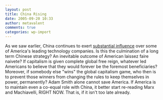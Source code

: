 ```yaml
---
layout: post
title: China Rising
date: 2005-09-20 10:33
author: metavalent
comments: true
categories: wp-import
---
```

As we saw earlier, China continues to exert <a href="https://seattletimes.nwsource.com/html/businesstechnology/2002468560_msftgoogle03.html">substantial influence</a> over some of America's leading technology companies.  Is this the culmination of a long term Chinese strategy?  An inevitable outcome of American laissez faire naivete?  If capitalism is given complete global free reign, whatever led Americans to believe that they would forever be the foremost beneficiaries?  Moreover, if somebody else "wins" the global capitalism game, who then is to prevent those winners from changing the rules to keep themselves in power, permanently?  Adam Smith alone cannot save America.  If America is to maintain even a co-equal role with China, it better start re-reading Marx and Machiavelli, RIGHT NOW.  That is, if it isn't too late already.
